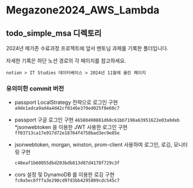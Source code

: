 # Megazone2024_AWS_Lambda

## todo_simple_msa 디렉토리
2024년 메가존 수료과정 프로젝트에 앞서 멘토님 과제를 기록한 폴더입니다.

자세한 기록은 하단 노션 경로의 각 페이지를 참고하세요.
```
notion > IT Studies 데이터베이스 > 2024년 11월에 올린 페이지
```

### 유의미한 commit 버전
* passport LocalStrategy 전략으로 로그인 구현 
    ```a9de1adca9ad4a4d42cf0146e379ed025f0e60c7```
* passport 구글 로그인 구현
    ```46580490881d60c61bb7198a63951622e03a9deb```
*jsonwebtoken 을 이용한 JWT 사용한 로그인 구현
    ```ff03713ca17e917d72e18764f4758bad3ec9e85e```
* jsonwebtoken, morgan, winston, prom-client 사용하여 로그인, 로깅, 모니터링 구현

  ```c40eaf1b60055dbd203bdb813d87d4178f729c3f```
* cors 설정 및 DynamoDB 를 이용한 로깅 구현
    ```fc0a5ec6fffa3e290cd97d3bb4295809cdc545c7```

